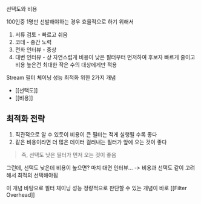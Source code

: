 선택도와 비용

100인중 1명만 선발해야하는 경우
효율적으로 하기 위해서
1. 서류 검토 - 빠르고 쉬움
2. 코테 - 중간 노력
3. 전화 인터뷰 - 중상
4. 대변 인터뷰 - 상
자연스럽게 비용이 낮은 필터부터 먼저하여 후보자 빠르게 줄이고 비용 높은건 최대한 작은 수의 대상에게만 적용

Stream 필터 체이닝 성능 최적화 위한 2가지 개념
- [[선택도]]
- [[비용]]

## 최적화 전략
1. 직관적으로 알 수 있듯이 비용이 큰 필터는 적게 실행될 수록 좋다
2. 같은 비용이라면 더 많은 데이터 걸러내는 필터가 앞에 오는 것이 좋다
> 즉, 선택도 낮은 필터가 먼저 오는 것이 좋음

그런데, 선택도 낮은데 비용이 높으면? 마치 대면 인터뷰...
-> 비용과 선택도 같이 고려해서 최적의 선택해야됨

이 개념 바탕으로 필터 체이닝 성능 정량적으로 판단할 수 있는 개념이 바로 [[Filter Overhead]]